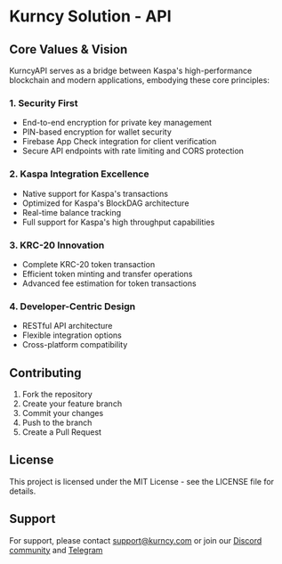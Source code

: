 # Kurncy Solution - API

## Core Values & Vision

KurncyAPI serves as a bridge between Kaspa's high-performance blockchain and modern applications, embodying these core principles:

### 1. Security First
- End-to-end encryption for private key management
- PIN-based encryption for wallet security
- Firebase App Check integration for client verification
- Secure API endpoints with rate limiting and CORS protection

### 2. Kaspa Integration Excellence
- Native support for Kaspa's transactions
- Optimized for Kaspa's BlockDAG architecture
- Real-time balance tracking
- Full support for Kaspa's high throughput capabilities

### 3. KRC-20 Innovation
- Complete KRC-20 token transaction 
- Efficient token minting and transfer operations
- Advanced fee estimation for token transactions

### 4. Developer-Centric Design
- RESTful API architecture
- Flexible integration options
- Cross-platform compatibility
  
## Contributing
1. Fork the repository
2. Create your feature branch
3. Commit your changes
4. Push to the branch
5. Create a Pull Request

## License

This project is licensed under the MIT License - see the LICENSE file for details.

## Support

For support, please contact support@kurncy.com or join our [Discord community](https://discord.gg/pRPWECg9) and [Telegram](https://t.me/KURNCY_Official)
